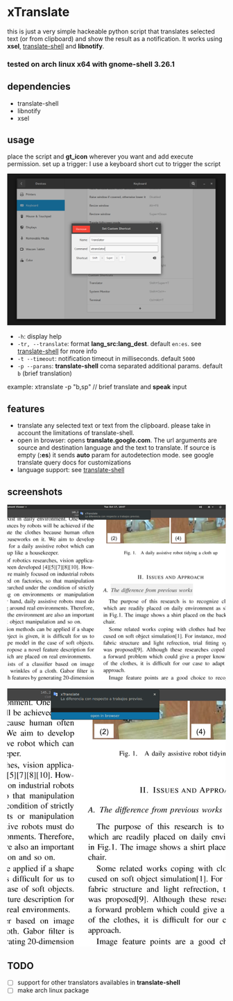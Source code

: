 # xTranslate

this is just a very simple hackeable python script that translates selected text (or from clipboard) and show the result as a notification. It works using **xsel**, [translate-shell](https://github.com/soimort/translate-shell) and **libnotify**. 

### tested on arch linux x64 with gnome-shell 3.26.1

## dependencies
* translate-shell
* libnotify
* xsel

## usage
place the script and **gt_icon** wherever you want and add execute permission.
set up a trigger: I use a keyboard short cut to trigger the script

![shortcut](imgs/shortcut.png)

* `-h`: display help
* `-tr, --translate`: format **lang_src:lang_dest**. default `en:es`. see [translate-shell](https://github.com/soimort/translate-shell) for more info
* `-t --timeout`: notification timeout in milliseconds. default `5000`
* `-p --params`: **translate-shell** coma separated additional params. default `b` (brief translation)

example: xtranslate -p "b,sp" // brief translate and **speak** input

## features

* translate any selected text or text from the clipboard. please take in account the limitations of translate-shell. 
* open in browser: opens **translate.google.com**. The url arguments are source and destination language and the text to translate. If source is empty (**:es**) it sends **auto** param for autodetection mode. see google translate query docs for customizations
* language support: see [translate-shell](https://github.com/soimort/translate-shell)

## screenshots

![demo1](imgs/demo1.png)

![demo2](imgs/demo2.png)


## TODO
- [ ] support for other translators availables in **translate-shell**
- [ ] make arch linux package
